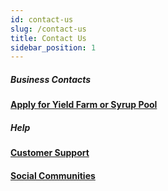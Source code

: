 ```yaml
---
id: contact-us
slug: /contact-us
title: Contact Us
sidebar_position: 1
---
```


##### Business Contacts

#### [Apply for Yield Farm or Syrup Pool](/docs/contact-us/business-partnerships)

##### Help

#### [Customer Support](/docs/contact-us/customer-support)

#### [Social Communities](/docs/contact-us/telegram)
